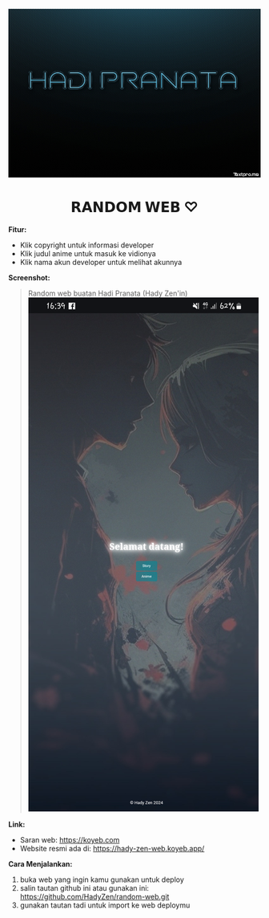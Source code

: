 ![hady](https://raw.githubusercontent.com/HadyZen/hady-zen-api/refs/heads/main/anime/logo.jpeg) <h1 align="center">𝗥𝗔𝗡𝗗𝗢𝗠 𝗪𝗘𝗕 ♡</h1>

**Fitur:**

* Klik copyright untuk informasi developer
* Klik judul anime untuk masuk ke vidionya
* Klik nama akun developer untuk melihat akunnya

**Screenshot:**
> Random web buatan Hadi Pranata (Hady Zen'in)
![welcome](https://raw.githubusercontent.com/HadyZen/hady-zen-api/refs/heads/main/anime/ss.png)

**Link:**

* Saran web: https://koyeb.com
* Website resmi ada di: https://hady-zen-web.koyeb.app/

**Cara Menjalankan:**

1. buka web yang ingin kamu gunakan untuk deploy
2. salin tautan github ini atau gunakan ini: https://github.com/HadyZen/random-web.git
3. gunakan tautan tadi untuk import ke web deploymu